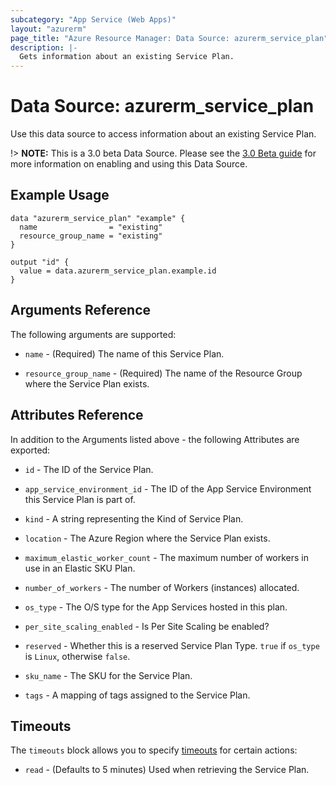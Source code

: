 ```yaml
---
subcategory: "App Service (Web Apps)"
layout: "azurerm"
page_title: "Azure Resource Manager: Data Source: azurerm_service_plan"
description: |-
  Gets information about an existing Service Plan.
---
```


# Data Source: azurerm_service_plan

Use this data source to access information about an existing Service Plan.

!> **NOTE:** This is a 3.0 beta Data Source. Please see the [3.0 Beta guide](guides/3.0-beta.html.markdown) for more information on enabling and using this Data Source.

## Example Usage

```hcl
data "azurerm_service_plan" "example" {
  name                = "existing"
  resource_group_name = "existing"
}

output "id" {
  value = data.azurerm_service_plan.example.id
}
```

## Arguments Reference

The following arguments are supported:

* `name` - (Required) The name of this Service Plan.

* `resource_group_name` - (Required) The name of the Resource Group where the Service Plan exists.

## Attributes Reference

In addition to the Arguments listed above - the following Attributes are exported: 

* `id` - The ID of the Service Plan.

* `app_service_environment_id` - The ID of the App Service Environment this Service Plan is part of.

* `kind` - A string representing the Kind of Service Plan.

* `location` - The Azure Region where the Service Plan exists.

* `maximum_elastic_worker_count` - The maximum number of workers in use in an Elastic SKU Plan.

* `number_of_workers` - The number of Workers (instances) allocated.

* `os_type` - The O/S type for the App Services hosted in this plan.

* `per_site_scaling_enabled` - Is Per Site Scaling be enabled?

* `reserved` - Whether this is a reserved Service Plan Type. `true` if `os_type` is `Linux`, otherwise `false`.

* `sku_name` - The SKU for the Service Plan.

* `tags` - A mapping of tags assigned to the Service Plan.

## Timeouts

The `timeouts` block allows you to specify [timeouts](https://www.terraform.io/docs/configuration/resources.html#timeouts) for certain actions:

* `read` - (Defaults to 5 minutes) Used when retrieving the Service Plan.